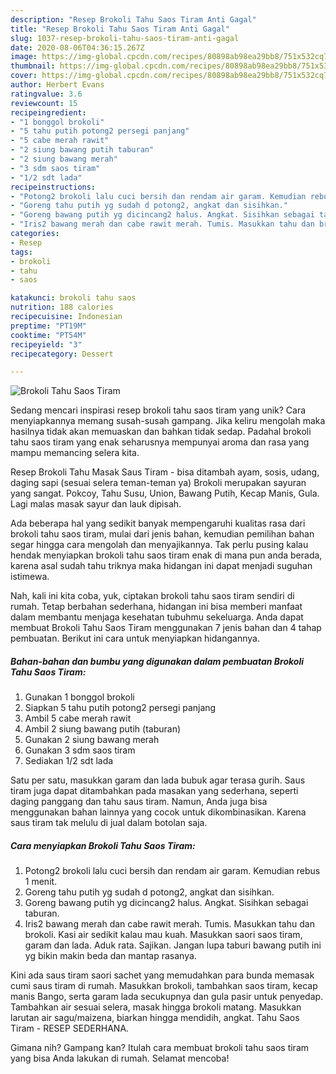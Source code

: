 ```yaml
---
description: "Resep Brokoli Tahu Saos Tiram Anti Gagal"
title: "Resep Brokoli Tahu Saos Tiram Anti Gagal"
slug: 1037-resep-brokoli-tahu-saos-tiram-anti-gagal
date: 2020-08-06T04:36:15.267Z
image: https://img-global.cpcdn.com/recipes/80898ab98ea29bb8/751x532cq70/brokoli-tahu-saos-tiram-foto-resep-utama.jpg
thumbnail: https://img-global.cpcdn.com/recipes/80898ab98ea29bb8/751x532cq70/brokoli-tahu-saos-tiram-foto-resep-utama.jpg
cover: https://img-global.cpcdn.com/recipes/80898ab98ea29bb8/751x532cq70/brokoli-tahu-saos-tiram-foto-resep-utama.jpg
author: Herbert Evans
ratingvalue: 3.6
reviewcount: 15
recipeingredient:
- "1 bonggol brokoli"
- "5 tahu putih potong2 persegi panjang"
- "5 cabe merah rawit"
- "2 siung bawang putih taburan"
- "2 siung bawang merah"
- "3 sdm saos tiram"
- "1/2 sdt lada"
recipeinstructions:
- "Potong2 brokoli lalu cuci bersih dan rendam air garam. Kemudian rebus 1 menit."
- "Goreng tahu putih yg sudah d potong2, angkat dan sisihkan."
- "Goreng bawang putih yg dicincang2 halus. Angkat. Sisihkan sebagai taburan."
- "Iris2 bawang merah dan cabe rawit merah. Tumis. Masukkan tahu dan brokoli. Kasi air sedikit kalau mau kuah. Masukkan saori saos tiram, garam dan lada. Aduk rata. Sajikan. Jangan lupa taburi bawang putih ini yg bikin makin beda dan mantap rasanya."
categories:
- Resep
tags:
- brokoli
- tahu
- saos

katakunci: brokoli tahu saos 
nutrition: 188 calories
recipecuisine: Indonesian
preptime: "PT19M"
cooktime: "PT54M"
recipeyield: "3"
recipecategory: Dessert

---
```



![Brokoli Tahu Saos Tiram](https://img-global.cpcdn.com/recipes/80898ab98ea29bb8/751x532cq70/brokoli-tahu-saos-tiram-foto-resep-utama.jpg)

Sedang mencari inspirasi resep brokoli tahu saos tiram yang unik? Cara menyiapkannya memang susah-susah gampang. Jika keliru mengolah maka hasilnya tidak akan memuaskan dan bahkan tidak sedap. Padahal brokoli tahu saos tiram yang enak seharusnya mempunyai aroma dan rasa yang mampu memancing selera kita.

Resep Brokoli Tahu Masak Saus Tiram - bisa ditambah ayam, sosis, udang, daging sapi (sesuai selera teman-teman ya) Brokoli merupakan sayuran yang sangat. Pokcoy, Tahu Susu, Union, Bawang Putih, Kecap Manis, Gula. Lagi malas masak sayur dan lauk dipisah.

Ada beberapa hal yang sedikit banyak mempengaruhi kualitas rasa dari brokoli tahu saos tiram, mulai dari jenis bahan, kemudian pemilihan bahan segar hingga cara mengolah dan menyajikannya. Tak perlu pusing kalau hendak menyiapkan brokoli tahu saos tiram enak di mana pun anda berada, karena asal sudah tahu triknya maka hidangan ini dapat menjadi suguhan istimewa.


Nah, kali ini kita coba, yuk, ciptakan brokoli tahu saos tiram sendiri di rumah. Tetap berbahan sederhana, hidangan ini bisa memberi manfaat dalam membantu menjaga kesehatan tubuhmu sekeluarga. Anda dapat membuat Brokoli Tahu Saos Tiram menggunakan 7 jenis bahan dan 4 tahap pembuatan. Berikut ini cara untuk menyiapkan hidangannya.

<!--inarticleads1-->

##### Bahan-bahan dan bumbu yang digunakan dalam pembuatan Brokoli Tahu Saos Tiram:

1. Gunakan 1 bonggol brokoli
1. Siapkan 5 tahu putih potong2 persegi panjang
1. Ambil 5 cabe merah rawit
1. Ambil 2 siung bawang putih (taburan)
1. Gunakan 2 siung bawang merah
1. Gunakan 3 sdm saos tiram
1. Sediakan 1/2 sdt lada


Satu per satu, masukkan garam dan lada bubuk agar terasa gurih. Saus tiram juga dapat ditambahkan pada masakan yang sederhana, seperti daging panggang dan tahu saus tiram. Namun, Anda juga bisa menggunakan bahan lainnya yang cocok untuk dikombinasikan. Karena saus tiram tak melulu di jual dalam botolan saja. 

<!--inarticleads2-->

##### Cara menyiapkan Brokoli Tahu Saos Tiram:

1. Potong2 brokoli lalu cuci bersih dan rendam air garam. Kemudian rebus 1 menit.
1. Goreng tahu putih yg sudah d potong2, angkat dan sisihkan.
1. Goreng bawang putih yg dicincang2 halus. Angkat. Sisihkan sebagai taburan.
1. Iris2 bawang merah dan cabe rawit merah. Tumis. Masukkan tahu dan brokoli. Kasi air sedikit kalau mau kuah. Masukkan saori saos tiram, garam dan lada. Aduk rata. Sajikan. Jangan lupa taburi bawang putih ini yg bikin makin beda dan mantap rasanya.


Kini ada saus tiram saori sachet yang memudahkan para bunda memasak cumi saus tiram di rumah. Masukkan brokoli, tambahkan saos tiram, kecap manis Bango, serta garam lada secukupnya dan gula pasir untuk penyedap. Tambahkan air sesuai selera, masak hingga brokoli matang. Masukkan larutan air sagu/maizena, biarkan hingga mendidih, angkat. Tahu Saos Tiram - RESEP SEDERHANA. 

Gimana nih? Gampang kan? Itulah cara membuat brokoli tahu saos tiram yang bisa Anda lakukan di rumah. Selamat mencoba!
